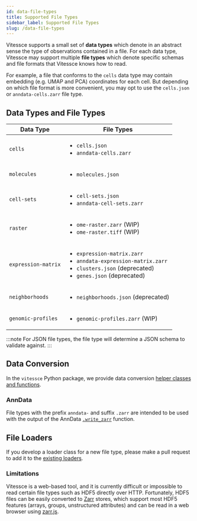 ```yaml
---
id: data-file-types
title: Supported File Types
sidebar_label: Supported File Types
slug: /data-file-types
---
```


Vitessce supports a small set of **data types** which denote in an abstract sense the type of observations contained in a file. For each data type, Vitessce may support multiple **file types** which denote specific schemas and file formats that Vitessce knows how to read.

For example, a file that conforms to the `cells` data type may contain embedding (e.g. UMAP and PCA) coordinates for each cell. But depending on which file format is more convenient, you may opt to use the `cells.json` or `anndata-cells.zarr` file type.

## Data Types and File Types

| Data Type | File Types |
| --- | --- |
| `cells` | <ul><li>`cells.json`</li><li>`anndata-cells.zarr`</li></ul> |
| `molecules` | <ul><li>`molecules.json`</li></ul> |
| `cell-sets` | <ul><li>`cell-sets.json`</li><li>`anndata-cell-sets.zarr`</li></ul> |
| `raster` | <ul><li>`ome-raster.zarr` (WIP)</li><li>`ome-raster.tiff` (WIP)</li></ul> |
| `expression-matrix` | <ul><li>`expression-matrix.zarr`</li><li>`anndata-expression-matrix.zarr`</li><li>`clusters.json` (deprecated)</li><li>`genes.json` (deprecated)</li></ul> |
| `neighborhoods` | <ul><li>`neighborhoods.json` (deprecated)</li></ul> |
| `genomic-profiles` | <ul><li>`genomic-profiles.zarr` (WIP)</li></ul> |

:::note
For JSON file types, the file type will determine a JSON schema to validate against.
:::

## Data Conversion

In the `vitessce` Python package, we provide data conversion [helper classes and functions](https://vitessce.github.io/vitessce-python/wrappers.html#vitessce.wrappers.AnnDataWrapper).

### AnnData

File types with the prefix `anndata-` and suffix `.zarr` are intended to be used with the output of the AnnData [`.write_zarr`](https://anndata.readthedocs.io/en/latest/anndata.AnnData.write_zarr.html) function.

## File Loaders

If you develop a loader class for a new file type, please make a pull request to add it to the [existing loaders](https://github.com/hubmapconsortium/vitessce/tree/master/src/loaders).

### Limitations

Vitessce is a web-based tool, and it is currently difficult or impossible to read certain file types such as HDF5 directly over HTTP. Fortunately, HDF5 files can be easily converted to [Zarr](https://github.com/zarr-developers) stores, which support most HDF5 features (arrays, groups, unstructured attributes) and can be read in a web browser using [zarr.js](https://github.com/gzuidhof/zarr.js/).